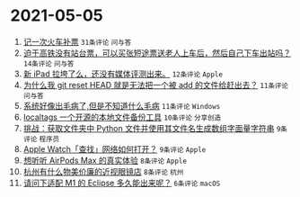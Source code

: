 # 2021-05-05

1. [记一次火车补票](https://www.v2ex.com/t/774934) `31条评论` `问与答`
1. [迫于高铁没有站台票，可以买张短途票送老人上车后，然后自己下车出站吗？](https://www.v2ex.com/t/774949) `14条评论` `问与答`
1. [新 iPad 拉垮了么，还没有媒体评测出来。](https://www.v2ex.com/t/774945) `12条评论` `Apple`
1. [为什么我 git reset HEAD 就是无法把一个被 add 的文件给赶出去？](https://www.v2ex.com/t/774950) `11条评论` `问与答`
1. [系统好像出毛病了,但是不知道什么毛病](https://www.v2ex.com/t/774942) `11条评论` `Windows`
1. [localtags 一个开源的本地文件备份工具](https://www.v2ex.com/t/774938) `10条评论` `分享创造`
1. [挑战：获取文件夹中 Python 文件并使用其文件名生成数组字面量字符串](https://www.v2ex.com/t/774944) `9条评论` `程序员`
1. [Apple Watch「查找」网络如何打开？](https://www.v2ex.com/t/774939) `9条评论` `Apple`
1. [想听听 AirPods Max 的真实体验](https://www.v2ex.com/t/774955) `8条评论` `Apple`
1. [杭州有什么物美价廉的近视眼镜店](https://www.v2ex.com/t/774935) `8条评论` `杭州`
1. [请问下适配 M1 的 Eclipse 多久能出来呢？](https://www.v2ex.com/t/774937) `6条评论` `macOS`
